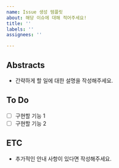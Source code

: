 ```yaml
---
name: Issue 생성 템플릿
about: 해당 이슈에 대해 적어주세요!
title: ''
labels: ''
assignees: ''

---
```


## Abstracts

- 간략하게 할 일에 대한 설명을 작성해주세요.

## To Do

- [ ] 구현할 기능 1
- [ ] 구현할 기능 2

## ETC

- 추가적인 안내 사항이 있다면 작성해주세요.
